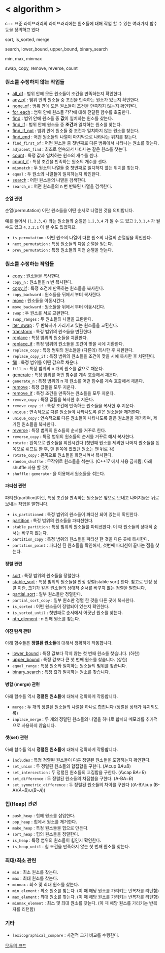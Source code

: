 # < algorithm > 

c++ 표준 라이브러리의 <algorithm> 라이브러리에는 원소들에 대해 작업 할 수 있는 여러가지 함수등을 정의하고 있다

sort, is_sorted, merge

search, lower_bound, upper_bound, binary_search

min, max, minmax

swap, copy, remove, reverse, count



### 원소를 수정하지 않는 작업들

- [all_of](https://modoocode.com/257) : 범위 안에 모든 원소들이 조건을 만족하는지 확인한다.
- [any_of](https://modoocode.com/258) : 범위 안의 원소들 중 조건을 만족하는 원소가 있는지 확인한다.
- [none_of](https://modoocode.com/259) : 범위 안에 모든 원소들이 조건을 만족하지 않는지 확인한다.
- [for_each](https://modoocode.com/260) : 범위 안에 원소들 각각에 대해 전달된 함수를 호출한다.
- [find](https://modoocode.com/261) : 범위 안에 원소들 중 **값**이 일치하는 원소를 찾는다.
- [find_if](https://modoocode.com/263) : 범위 안에 원소들 중 **조건**과 일치하는 원소를 찾는다.
- [find_if_not](https://modoocode.com/264) : 범위 안에 원소들 중 조건과 일치하지 않는 원소를 찾는다.
- [find_end](https://modoocode.com/265) : 어떤 원소들의 나열이 마지막으로 나타나는 위치를 찾는다.
- `find_first_of` : 어떤 원소들 중 첫번째로 다른 범위에서 나타나는 원소를 찾는다.
- `adjacent_find` : 최초로 연속되서 나타나는 같은 원소를 찾는다.
- [count](https://modoocode.com/262) : 특정 값과 일치하는 원소의 개수를 센다.
- [count_if](https://modoocode.com/262) : 특정 조건을 만족하는 원소의 개수를 센다.
- `mismatch` : 두 원소의 나열들 중 첫번째로 일치하지 않는 위치를 찾는다.
- `equal` : 두 원소의 나열들이 일치하는지 확인한다.
- [search](https://modoocode.com/268) : 어떤 원소들의 나열을 검색한다.
- `search_n` : 어떤 원소들의 n 번 반복된 나열을 검색한다.

#### 순열 관련

순열(permutation) 이란 원소들을 어떤 순서로 나열한 것을 의미합니다.

예를 들어서 `{1,2,3,4}` 라는 원소들의 순열은 `1,2,3,4` 가 될 수 도 있고 `2,3,1,4` 가 될 수도 있고 `4,3,2,1` 이 될 수도 있겠지요.

- `is_permutation` : 어떤 원소의 나열이 다른 원소의 나열의 순열임을 확인한다.
- `next_permutation` : 특정 원소들의 다음 순열을 얻는다.
- `prev_permutation` : 특정 원소들의 이전 순열을 얻는다.

### 원소를 수정하는 작업들

- [copy](https://modoocode.com/305) : 원소들을 복사한다.
- `copy_n` : 원소들을 n 번 복사한다.
- [copy_if](https://modoocode.com/305) : 특정 조건에 만족하는 원소들을 복사한다.
- `copy_backward` : 원소들을 뒤에서 부터 복사한다.
- [move](https://modoocode.com/301) : 원소들을 이동시킨다.
- `move_backward` : 원소들을 뒤에서 부터 이동시킨다.
- `swap` : 두 원소를 서로 교환한다.
- `swap_ranges` : 두 원소들의 나열을 교환한다.
- [iter_swap](https://modoocode.com/288) : 두 반복자가 가리키고 있는 원소들을 교환한다.
- [transform](https://modoocode.com/275) : 특정 범위의 원소들을 변환한다.
- [replace](https://modoocode.com/317) : 특정 범위의 원소들을 치환한다.
- [replace_if](https://modoocode.com/317) : 특정 범위의 원소들을 조건이 맞을 시에 치환한다.
- `replace_copy` : 특정 범위의 원소들을 (다른데) 복사한 후 치환한다.
- `replace_copy_if` : 특정 범위의 원소들을 조건이 맞을 시에 복사한 후 치환한다.
- [fill](https://modoocode.com/267) : 특정 범위를 어떤 값으로 채운다.
- `fill_n` : 특정 범위의 n 개의 원소를 값으로 채운다.
- [generate](https://modoocode.com/318) : 특정 범위를 어떤 함수를 계속 호출해서 채운다.
- `generate_n` : 특정 범위의 n 개 원소를 어떤 함수를 계속 호출해서 채운다.
- [remove](https://modoocode.com/266) : 특정 값들을 모두 지운다.
- [remove_if](https://modoocode.com/266) : 특정 조건을 만족하는 원소들을 모두 지운다.
- `remove_copy` : 특정 값들을 복사한 후 지운다.
- `remove_copy_if` : 특정 조건에 만족하는 원소들을 복사한 후 지운다.
- `unique` : 연속적으로 다른 원소들이 나타나도록 같은 원소들을 제거한다.
- `unique_copy` : 연속적으로 다른 원소들이 나타나도록 같은 원소들을 제거하며, 제거된 원소들을 복사한다.
- [reverse](https://modoocode.com/289) : 특정 범위의 원소들의 순서를 거꾸로 한다.
- `reverse_copy` : 특정 범위의 원소들의 순서를 거꾸로 해서 복사한다.
- `rotate` : 왼쪽으로 원소들을 회전시킨다 (첫번째 원소를 제외한 나머지 원소들을 왼쪽으로 쉬프트 한 후, 맨 왼쪽에 있었던 원소는 맨 뒤로 감)
- `rotate_copy` : 왼쪽으로 원소들을 회전시켜서 복사한다.
- `random_shuffle` : 무작위로 원소들을 섞는다. (C++17 에서 사용 금지됨; 아래 shuffle 사용 할 것!)
- `shuffle` : `generator` 을 이용해서 원소들을 섞는다.

#### 파티션 관련

파티션(partition)이란, 특정 조건을 만족하는 원소들은 앞으로 보내고 나머지들은 뒤로 보내는 작업을 말합니다.

- `is_partitioned` : 특정 범위의 원소들이 파티션 되어 있는지 확인한다.
- [partition](https://modoocode.com/273) : 특정 범위의 원소들을 파티션한다.
- `stable_partition` : 특정 범위의 원소들를 파티션한다. 이 때 원소들의 상대적 순서는 바꾸지 않는다.
- `partition_copy` : 특정 범위의 원소들을 파티션 한 것을 다른 곳에 복사한다.
- `partition_point` : 파티션 된 원소들을 확인해서, 첫번째 파티션이 끝나는 점을 찾는다.

#### 정렬 관련

- [sort](https://modoocode.com/272) : 특정 범위의 원소들을 정렬한다.
- [stable_sort](https://modoocode.com/323) : 특정 범위의 원소들을 안정 정렬(stable sort) 한다. 참고로 안정 정렬 이란, 크기가 같은 원소들의 상대적 순서를 바꾸지 않는 정렬을 말합니다.
- [partial_sort](https://modoocode.com/324) : 일부 원소들만 정렬한다.
- `partial_sort_copy` : 일부 원소만 정렬 한 것을 다른 곳에 복사한다.
- `is_sorted` : 어떤 원소들이 정렬되어 있는지 확인한다.
- `is_sorted_until` : 첫번째로 순서에서 어긋난 원소를 찾는다.
- [nth_element](https://modoocode.com/291) : n 번째 원소를 찾는다.

#### 이진 탐색 관련

아래 함수들은 **정렬된 원소들**에 대해서 정확하게 작동합니다.

- [lower_bound](https://modoocode.com/298) : 특정 값보다 작지 않는 첫 번째 원소를 찾습니다. (하한)
- [upper_bound](https://modoocode.com/298) : 특정 값보다 큰 첫 번째 원소를 찾습니다. (상한)
- `equal_range` : 특정 원소와 일치하는 원소들의 범위를 찾습니다.
- [binary_search](https://modoocode.com/325) : 특정 값과 일치하는 원소를 찾습니다.

#### 병합 (merge) 관련

아래 함수들 역시 **정렬된 원소들**에 대해서 정확하게 작동합니다.

- `merge` : 두 개의 정렬된 원소들의 나열을 하나로 합칩니다 (정렬된 상태가 유지되도록)
- `inplace_merge` : 두 개의 정렬된 원소들의 나열을 하나로 합치되 메모리를 추가적으로 사용하지 않습니다.

#### 셋(set) 관련

아래 함수들 역시 **정렬된 원소들**에 대해서 정확하게 작동합니다.

- `includes` : 특정 정렬된 원소들이 다른 정렬된 원소들을 포함하는지 확인한다.
- `set_union` : 두 정렬된 원소들의 합집합을 구한다. (A\cup B*A*∪*B*)
- `set_intersection` : 두 정렬된 원소들의 교집합을 구한다. (A\cap B*A*∩*B*)
- `set_difference` : 두 정렬된 원소들의 차집합을 구한다. (A-B*A*−*B*)
- `set_symmetric_difference` : 두 정렬된 원소들의 차이를 구한다 ((A-B)\cup (B-A)(*A*−*B*)∪(*B*−*A*))

### 힙(Heap) 관련

- `push_heap` : 힙에 원소를 삽입한다.
- `pop_heap` : 힙에서 원소를 제거한다.
- `make_heap` : 특정 원소들을 힙으로 만든다.
- `sort_heap` : 힙의 원소들을 정렬한다.
- `is_heap` : 특정 범위의 원소들이 힙인지 확인한다.
- `is_heap_until` : 힙 조건을 만족하지 않는 첫 번째 원소를 찾는다.

### 최대/최소 관련

- `min` : 최소 원소를 찾는다.
- `max` : 최대 원소를 찾는다.
- `minmax` : 최소 및 최대 원소를 찾는다.
- `min_element` : 최소 원소를 찾는다. (이 때 해당 원소를 가리키는 반복자를 리턴함)
- `max_element` : 최대 원소를 찾는다. (이 때 해당 원소를 가리키는 반복자를 리턴함)
- `minmax_element` : 최소 및 최대 원소를 찾는다. (이 때 해당 원소를 가리키는 반복자를 리턴함)

### 기타

- `lexicographical_compare` : 사전적 크기 비교를 수행한다.



[모두의 코드](https://modoocode.com/256) 

